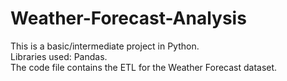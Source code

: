 # Weather-Forecast-Analysis
This is a basic/intermediate project in Python.<br>
Libraries used: Pandas.<br>
The code file contains the ETL for the Weather Forecast dataset.
